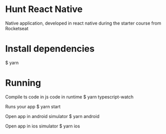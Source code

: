 # Hunt React Native

Native application, developed in react native during the starter course from Rocketseat

# Install dependencies
$ yarn

# Running

Compile ts code in js code in runtime
$ yarn typescript-watch

Runs your app
$ yarn start

Open app in android simulator
$ yarn android

Open app in ios simulator
$ yarn ios
